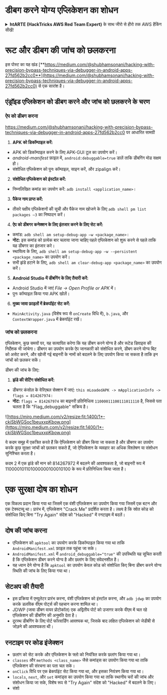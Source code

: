 # डीबग करने योग्य एप्लिकेशन का शोधन

<details>

<summary><strong>htARTE (HackTricks AWS Red Team Expert)</strong> के साथ जीरो से हीरो तक AWS हैकिंग सीखें!</summary>

HackTricks का समर्थन करने के अन्य तरीके:

* अगर आप अपनी कंपनी का विज्ञापन HackTricks में देखना चाहते हैं या HackTricks को PDF में डाउनलोड करना चाहते हैं तो [**सब्सक्रिप्शन प्लान्स**](https://github.com/sponsors/carlospolop) देखें!
* [**आधिकारिक PEASS और HackTricks स्वैग**](https://peass.creator-spring.com) प्राप्त करें
* हमारा विशेष [**NFTs**](https://opensea.io/collection/the-peass-family) संग्रह, [**The PEASS Family**](https://opensea.io/collection/the-peass-family) खोजें
* **जुड़ें** 💬 [**डिस्कॉर्ड समूह**](https://discord.gg/hRep4RUj7f) या [**टेलीग्राम समूह**](https://t.me/peass) से या हमें **ट्विटर** 🐦 [**@carlospolopm**](https://twitter.com/hacktricks_live) पर **फॉलो** करें।
* **अपने हैकिंग ट्रिक्स साझा करें, PRs सबमिट करके** [**HackTricks**](https://github.com/carlospolop/hacktricks) और [**HackTricks Cloud**](https://github.com/carlospolop/hacktricks-cloud) github repos में।

</details>

# **रूट और डीबग की जांच को छलकरना**

इस पोस्ट का यह खंड [**https://medium.com/@shubhamsonani/hacking-with-precision-bypass-techniques-via-debugger-in-android-apps-27fd562b2cc0**](https://medium.com/@shubhamsonani/hacking-with-precision-bypass-techniques-via-debugger-in-android-apps-27fd562b2cc0) से एक सारांश है।

## एंड्रॉइड एप्लिकेशन को डीबग करने और जांच को छलकरने के चरण

### **ऐप को डीबग करना**

https://medium.com/@shubhamsonani/hacking-with-precision-bypass-techniques-via-debugger-in-android-apps-27fd562b2cc0 पर आधारित सामग्री

1. **APK को डिकॉम्पाइल करें:**
- APK को डिकॉम्पाइल करने के लिए APK-GUI टूल का उपयोग करें।
- _android-manifest_ फ़ाइल में, `android:debuggable=true` डालें ताकि डीबगिंग मोड सक्षम हो।
- संशोधित एप्लिकेशन को पुनः कॉम्पाइल, साइन करें, और zipalign करें।

2. **संशोधित एप्लिकेशन को इंस्टॉल करें:**
- निम्नलिखित कमांड का उपयोग करें: `adb install <application_name>`।

3. **पैकेज नाम प्राप्त करें:**
- तीसरे पक्षीय एप्लिकेशनों की सूची और पैकेज नाम खोजने के लिए `adb shell pm list packages –3` का निष्पादन करें।

4. **ऐप को डीबगर कनेक्शन के लिए इंतजार करने के लिए सेट करें:**
- कमांड: `adb shell am setup-debug-app –w <package_name>`।
- **नोट:** इस कमांड को प्रत्येक बार चलाया जाना चाहिए पहले एप्लिकेशन को शुरू करने से पहले ताकि यह डीबगर का इंतजार करे।
- स्थायित्व के लिए, `adb shell am setup-debug-app –w -–persistent <package_name>` का उपयोग करें।
- सभी झंडे हटाने के लिए, `adb shell am clear-debug-app <package_name>` का उपयोग करें।

5. **Android Studio में डीबगिंग के लिए तैयारी करें:**
- Android Studio में जाएं _File -> Open Profile or APK_ में।
- पुनः कॉम्पाइल किया गया APK खोलें।

6. **मुख्य जावा फ़ाइलों में ब्रेकपॉइंट सेट करें:**
- `MainActivity.java` (विशेष रूप से `onCreate` विधि में), `b.java`, और `ContextWrapper.java` में ब्रेकपॉइंट रखें।

### **जांच को छलकरना**

एप्लिकेशन, कुछ समयों पर, यह सत्यापित करेगा कि यह डीबग करने योग्य है और रूटेड डिवाइस की निर्देशक भी जांचेगा। डीबगर का उपयोग करके ऐप जानकारी को संशोधित करने, डीबग करने योग्य बिट को असेट करने, और खोजी गई बाइनरी के नामों को बदलने के लिए उपयोग किया जा सकता है ताकि इन जांचों को छलकर सकें।

डीबग की जांच के लिए:

1. **झंडे की सेटिंग संशोधित करें:**
- डीबगर कंसोल के वेरिएबल सेक्शन में जाएं: `this mLoadedAPK -> mApplicationInfo -> flags = 814267974`।
- **नोट:** `flags = 814267974` का बाइनरी प्रतिनिधित्व `11000011100111011110` है, जिससे पता चलता है कि "Flag_debuggable" सक्रिय है।

![https://miro.medium.com/v2/resize:fit:1400/1*-ckiSbWGSoc1beuxxpKbow.png](https://miro.medium.com/v2/resize:fit:1400/1*-ckiSbWGSoc1beuxxpKbow.png)

ये कदम समूह में एकत्रित करते हैं कि ऐप्लिकेशन को डीबग किया जा सकता है और डीबगर का उपयोग करके कुछ सुरक्षा जांचों को छलकर सकते हैं, जो ऐप्लिकेशन के व्यवहार का अधिक विश्लेषण या संशोधन सुनिश्चित करता है।

कदम 2 में एक झंडे की मान को 814267972 में बदलने की आवश्यकता है, जो बाइनरी रूप में 110000101101000000100010100 के रूप में प्रतिनिधित्व किया जाता है।

# **एक सुरक्षा दोष का शोधन**

एक विकल्प प्रदान किया गया था जिसमें एक वंशी एप्लिकेशन का उपयोग किया गया जिसमें एक बटन और एक टेक्स्टव्यू था। प्रारंभ में, एप्लिकेशन "Crack Me" प्रदर्शित करता है। लक्ष्य है कि स्रोत कोड को संशोधित किए बिना "Try Again" संदेश को "Hacked" में रनटाइम में बदलें।

## **दोष की जांच करना**
- एप्लिकेशन को `apktool` का उपयोग करके डिकॉम्पाइल किया गया था ताकि `AndroidManifest.xml` फ़ाइल तक पहुंचा जा सके।
- `AndroidManifest.xml` में `android_debuggable="true"` की उपस्थिति यह सूचित करती है कि एप्लिकेशन डीबग करने योग्य है और छलांग के लिए संवेदनशील है।
- यह ध्यान देने योग्य है कि `apktool` का उपयोग केवल कोड को संशोधित किए बिना डीबग करने योग्य स्थिति की जांच के लिए किया गया था।

## **सेटअप की तैयारी**
- इस प्रक्रिया में एम्युलेटर प्रारंभ करना, वंशी एप्लिकेशन को इंस्टॉल करना, और `adb jdwp` का उपयोग करके डलविक वीएम पोर्ट्स की पहचान करना शामिल था।
- JDWP (जावा डीबग वायर प्रोटोकॉल) एक अद्वितीय पोर्ट को उजागर करके वीएम में चल रहे एप्लिकेशन की डीबगिंग की अनुमति देता है।
- दूरस्थ डीबगिंग के लिए पोर्ट फॉरवार्डिंग आवश्यक था, जिसके बाद लक्षित एप्लिकेशन को जेडीबी से जोड़ने की आवश्यकता थी।

## **रनटाइम पर कोड इंजेक्शन**
- छलांग को सेट करके और एप्लिकेशन के फ्लो को नियंत्रित करके छलांग किया गया था।
- `classes` और `methods <class_name>` जैसे कमांड्स का उपयोग किया गया था ताकि एप्लिकेशन की संरचना का पता चल सके।
- `onClick` विधि पर एक ब्रेकपॉइंट सेट किया गया था, और इसका नियंत्रण किया गया था।
- `locals`, `next`, और `set` कमांड्स का उपयोग किया गया था ताकि स्थानीय चरों की जांच और संशोधन किया जा सके, विशेष रूप से "Try Again" संदेश को "Hacked" में बदलने के लिए।
- संशो
